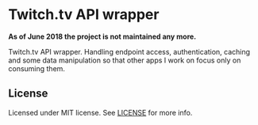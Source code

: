 # Twitch.tv API wrapper

**As of June 2018 the project is not maintained any more.**

Twitch.tv API wrapper. Handling endpoint access, authentication, caching and some data manipulation so that other apps I work on focus only on consuming them.

## License 

Licensed under MIT license. See [LICENSE](https://raw.githubusercontent.com/lwojcik/twitch-api-proxy/master/LICENSE) for more info.
